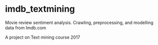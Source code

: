 # imdb_textmining
Movie review sentiment analysis. Crawling, preprocessing, and modelling data from Imdb.com

A project on Text mining course 2017
